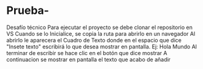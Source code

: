 # Prueba-
Desafío técnico
Para ejecutar el proyecto se debe clonar el repositorio en VS 
Cuando se lo Inicialice, se copia la ruta para abrirlo en un navegador
Al abrirlo le aparecera el Cuadro de Texto donde en el espacio que dice "Insete texto"
escribirá lo que desea mostrar en pantalla. Ej: Hola Mundo 
Al terminar de escribir se hace clic en el botón que dice mostrar 
A continuacion se mostrar en pantalla el texto que acabo de añadir 
